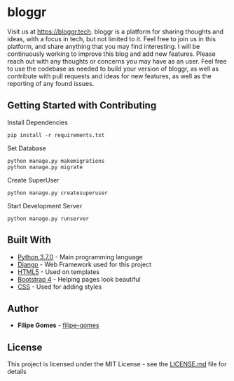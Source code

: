 # bloggr

Visit us at https://bloggr.tech. bloggr is a platform for sharing thoughts and ideas, with a focus in tech, but not limited to it. Feel free to join us in this platform, and share anything that you may find interesting. I will be continuously working to improve this blog and add new features. Please reach out with any thoughts or concerns you may have as an user. Feel free to use the codebase as needed to build your version of bloggr, as well as contribute with pull requests and ideas for new features, as well as the reporting of any found issues.

## Getting Started with Contributing
Install Dependencies
```
pip install -r requirements.txt
```
Set Database
```
python manage.py makemigrations
python manage.py migrate
```
Create SuperUser
```
python manage.py createsuperuser
```
Start Development Server
```
python manage.py runserver
```

## Built With

* [Python 3.7.0](https://www.python.org/) - Main programming language
* [Django](https://www.djangoproject.com/) - Web Framework used for this project
* [HTML5](https://www.w3.org/html/) - Used on templates 
* [Bootstrap 4](https://getbootstrap.com) - Helping pages look beautiful
* [CSS](https://www.w3.org/Style/CSS/Overview.en.html) - Used for adding styles

## Author

* **Filipe Gomes** - [filipe-gomes](https://https://github.com/filipe-gomes)

## License

This project is licensed under the MIT License - see the [LICENSE.md](LICENSE.md) file for details

